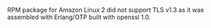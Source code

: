 RPM package for Amazon Linux 2 did not support TLS v1.3 as it was assembled with Erlang/OTP built with openssl 1.0.
